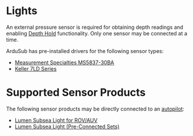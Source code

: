 # Lights

An external pressure sensor is required for obtaining depth readings and enabling [Depth Hold]() functionality. Only one sensor may be connected at a time.

ArduSub has pre-installed drivers for the following sensor types:

* [Measurement Specialties MS5837-30BA](https://www.te.com/commerce/DocumentDelivery/DDEController?Action=showdoc&DocId=Data+Sheet%7FMS5837-30BA%7FB1%7Fpdf%7FEnglish%7FENG_DS_MS5837-30BA_B1.pdf%7FCAT-BLPS0017)
* [Keller 7LD Series](https://download.keller-druck.com/api/download/2LfcGMzMbeHdjFbyUd5DWA/en/latest)

# Supported Sensor Products

The following sensor products may be directly connected to an [autopilot]():
* [Lumen Subsea Light for ROV/AUV](https://bluerobotics.com/store/thrusters/lights/lumen-r2-rp/)
* [Lumen Subsea Light (Pre-Connected Sets)](https://bluerobotics.com/store/thrusters/lights/lumen-sets-r2-rp/)

